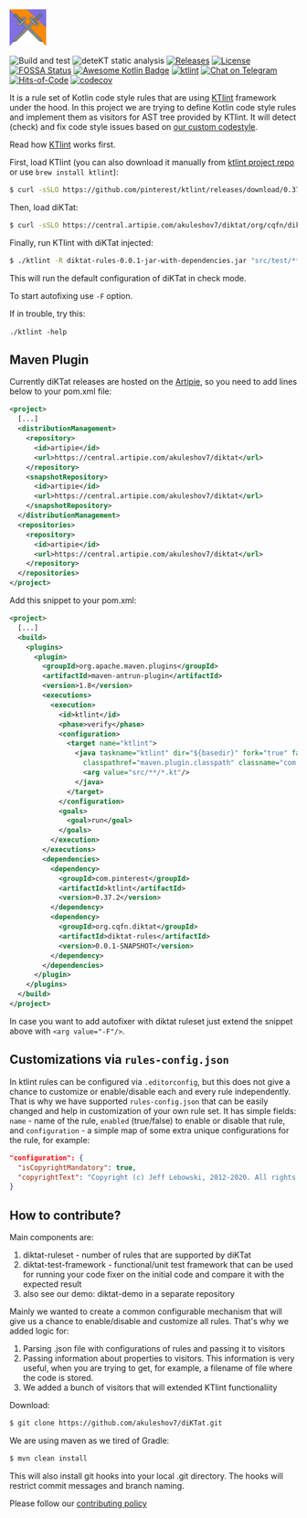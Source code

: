 <img src="/logo.svg" width="64px"/>

![Build and test](https://github.com/cqfn/diKTat/workflows/Build%20and%20test/badge.svg)
![deteKT static analysis](https://github.com/cqfn/diKTat/workflows/Run%20deteKT/badge.svg)
[![Releases](https://img.shields.io/github/v/release/cqfn/diKTat)](https://github.com/cqfn/diKTat/releases)
[![License](https://img.shields.io/github/license/cqfn/diKtat)](https://github.com/cqfn/diKTat/blob/master/LICENSE)
[![FOSSA Status](https://app.fossa.com/api/projects/git%2Bgithub.com%2Fcqfn%2FdiKTat.svg?type=shield)](https://app.fossa.com/projects/git%2Bgithub.com%2Fcqfn%2FdiKTat?ref=badge_shield)
[![Awesome Kotlin Badge](https://kotlin.link/awesome-kotlin.svg)](https://github.com/KotlinBy/awesome-kotlin)
[![ktlint](https://img.shields.io/badge/code%20style-%E2%9D%A4-FF4081.svg)](https://ktlint.github.io/)
[![Chat on Telegram](https://img.shields.io/badge/Chat%20on-Telegram-brightgreen.svg)](https://t.me/joinchat/AAAAAFDg-ipuZFGyBGPPeg)
[![Hits-of-Code](https://hitsofcode.com/github/cqfn/diktat)](https://hitsofcode.com/view/github/cqfn/diktat)
[![codecov](https://codecov.io/gh/cqfn/diKTat/branch/master/graph/badge.svg)](https://codecov.io/gh/cqfn/diKTat)

It is a rule set of Kotlin code style rules that are using
[KTlint](https://ktlint.github.io/) framework under the hood.
In this project we are trying to define Kotlin code style
rules and implement them as visitors for AST tree provided by KTlint.
It will detect (check) and fix code style issues based on
[our custom codestyle](https://github.com/cqfn/diKTat/wiki/diKTat-codestyle-guide).

Read how [KTlint](https://ktlint.github.io/) works first.

First, load KTlint (you can also download it manually
from [ktlint project repo](https://github.com/pinterest/ktlint/releases)
or use `brew install ktlint`):

```bash
$ curl -sSLO https://github.com/pinterest/ktlint/releases/download/0.37.2/ktlint && chmod a+x ktlint`
```

Then, load diKTat:

```bash
$ curl -sSLO https://central.artipie.com/akuleshov7/diktat/org/cqfn/diktat/diktat-rules/0.0.1/diktat-rules-0.0.1-jar-with-dependencies.jar
```

Finally, run KTlint with diKTat injected:

```bash
$ ./ktlint -R diktat-rules-0.0.1-jar-with-dependencies.jar "src/test/**/*.kt"
```

This will run the default configuration of diKTat in check mode.

To start autofixing use `-F` option.

If in trouble, try this:

`./ktlint -help`

## Maven Plugin

Currently diKTat releases are hosted on the
[Artipie](https://www.artipie.com/), so you need to add lines below to your pom.xml file:

```xml
<project>
  [...]
  <distributionManagement>
    <repository>
      <id>artipie</id>
      <url>https://central.artipie.com/akuleshov7/diktat</url>
    </repository>
    <snapshotRepository>
      <id>artipie</id>
      <url>https://central.artipie.com/akuleshov7/diktat</url>
    </snapshotRepository>
  </distributionManagement>
  <repositories>
    <repository>
      <id>artipie</id>
      <url>https://central.artipie.com/akuleshov7/diktat</url>
    </repository>
  </repositories>
</project>
```

Add this snippet to your pom.xml:

```xml
<project>
  [...]
  <build>
    <plugins>
      <plugin>
        <groupId>org.apache.maven.plugins</groupId>
        <artifactId>maven-antrun-plugin</artifactId>
        <version>1.8</version>
        <executions>
          <execution>
            <id>ktlint</id>
            <phase>verify</phase>
            <configuration>
              <target name="ktlint">
                <java taskname="ktlint" dir="${basedir}" fork="true" failonerror="true"
                  classpathref="maven.plugin.classpath" classname="com.pinterest.ktlint.Main">
                  <arg value="src/**/*.kt"/>
                </java>
              </target>
            </configuration>
            <goals>
              <goal>run</goal>
            </goals>
          </execution>
        </executions>
        <dependencies>
          <dependency>
            <groupId>com.pinterest</groupId>
            <artifactId>ktlint</artifactId>
            <version>0.37.2</version>
          </dependency>
          <dependency>
            <groupId>org.cqfn.diktat</groupId>
            <artifactId>diktat-rules</artifactId>
            <version>0.0.1-SNAPSHOT</version>
          </dependency>
        </dependencies>
      </plugin>
    </plugins>
  </build>
</project>
```

In case you want to add autofixer with diktat ruleset just extend
the snippet above with `<arg value="-F"/>`.

## Customizations via `rules-config.json`

In ktlint rules can be configured via `.editorconfig`, but
this does not give a chance to customize or enable/disable
each and every rule independently.
That is why we have supported `rules-config.json` that can be easily
changed and help in customization of your own rule set.
It has simple fields: `name` - name of the rule, `enabled` (true/false)
to enable or disable that rule, and `configuration` - a simple map
of some extra unique configurations for the rule, for example:

```json
"configuration": {
  "isCopyrightMandatory": true,
  "copyrightText": "Copyright (c) Jeff Lebowski, 2012-2020. All rights reserved."
}
```

## How to contribute?

Main components are:

1) diktat-ruleset - number of rules that are supported by diKTat
2) diktat-test-framework - functional/unit test framework that can be used for running your code fixer on the initial code and compare it with the expected result
3) also see our demo: diktat-demo in a separate repository

Mainly we wanted to create a common configurable mechanism that will give us a chance to enable/disable and customize all rules.
That's why we added logic for:
1) Parsing .json file with configurations of rules and passing it to visitors
2) Passing information about properties to visitors. This information is very useful, when you are trying to get, for example, a filename of file where the code is stored.
3) We added a bunch of visitors that will extended KTlint functionaliity

Download:

```bash
$ git clone https://github.com/akuleshov7/diKTat.git
```

We are using maven as we tired of Gradle:
```bash
$ mvn clean install
```

This will also install git hooks into your local .git directory. The hooks will restrict commit messages and branch naming.

Please follow our [contributing policy](info/CONTRIBUTING.md)
